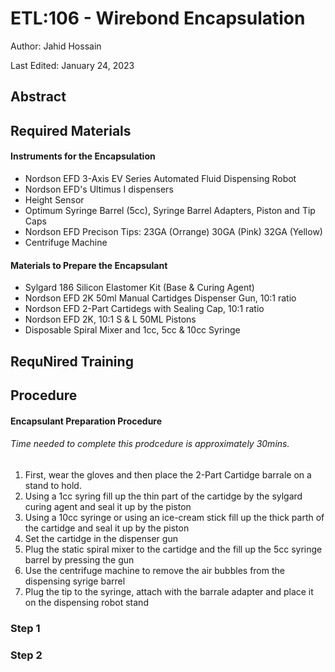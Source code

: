 # ETL:106 - Wirebond Encapsulation

Author: Jahid Hossain

Last Edited: January 24, 2023

## Abstract

## Required Materials
  #### Instruments for the Encapsulation
   - Nordson EFD 3-Axis EV Series Automated Fluid Dispensing Robot
   - Nordson EFD's Ultimus I dispensers
   - Height Sensor 
   - Optimum Syringe Barrel (5cc), Syringe Barrel Adapters, Piston and Tip Caps 
   - Nordson EFD Precison Tips: 23GA (Orrange) 30GA (Pink) 32GA (Yellow)
   - Centrifuge Machine
  
  #### Materials to Prepare the Encapsulant
   - Sylgard 186 Silicon Elastomer Kit (Base & Curing Agent)
   - Nordson EFD 2K 50ml Manual Cartidges Dispenser Gun, 10:1 ratio
   - Nordson EFD 2-Part Cartidegs with Sealing Cap, 10:1 ratio
   - Nordson EFD 2K, 10:1 S & L 50ML Pistons
   - Disposable Spiral Mixer and 1cc, 5cc & 10cc Syringe
   
## RequNired Training

## Procedure
#### Encapsulant Preparation Procedure
###### Time needed to complete this prodcedure is approximately 30mins.
1. First, wear the gloves and then place the 2-Part Cartidge barrale on a stand to hold. 
2. Using a 1cc syring fill up the thin part of the cartidge by the sylgard curing agent and seal it up by the piston
3. Using a 10cc syringe or using an ice-cream stick fill up the thick parth of the cartidge and seal it up by the piston
4. Set the cartidge in the dispenser gun 
5. Plug the static spiral mixer to the cartidge and the fill up the 5cc syringe barrel by pressing the gun
7. Use the centrifuge machine to remove the air bubbles from the dispensing syrige barrel
8. Plug the tip to the syringe, attach with the barrale adapter and place it on the dispensing robot stand


### Step 1

### Step 2

